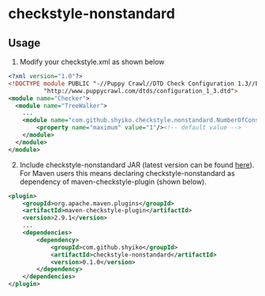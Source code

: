 # checkstyle-nonstandard

## Usage

1. Modify your checkstyle.xml as shown below
```xml
<?xml version="1.0"?>
<!DOCTYPE module PUBLIC "-//Puppy Crawl//DTD Check Configuration 1.3//EN"
          "http://www.puppycrawl.com/dtds/configuration_1_3.dtd">
<module name="Checker">
  <module name="TreeWalker">
    ...
    <module name="com.github.shyiko.checkstyle.nonstandard.NumberOfConsecutiveBlankLinesCheck">
        <property name="maximum" value="1"/><!-- default value -->
    </module>
  </module>
</module>
```

2. Include checkstyle-nonstandard JAR (latest version can be found [here](http://search.maven.org/#search%7Cga%7C1%7Cg%3A%22com.github.shyiko%22%20AND%20a%3A%22checkstyle-nonstandard%22)). For Maven users this means declaring checkstyle-nonstandard as dependency of maven-checkstyle-plugin (shown below).
```xml
<plugin>
    <groupId>org.apache.maven.plugins</groupId>
    <artifactId>maven-checkstyle-plugin</artifactId>
    <version>2.9.1</version>
    ...
    <dependencies>
        <dependency>
            <groupId>com.github.shyiko</groupId>
            <artifactId>checkstyle-nonstandard</artifactId>
            <version>0.1.0</version>
        </dependency>
    </dependencies>
</plugin>
```
